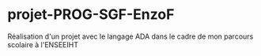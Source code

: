 # projet-PROG-SGF-EnzoF
Réalisation d'un projet avec le langage ADA dans le cadre de mon parcours scolaire à l'ENSEEIHT
